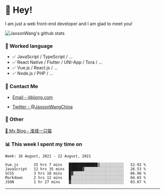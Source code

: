 # 👋 Hey!

I am just a web front-end developer and I am glad to meet you!

![JaxsonWang's github stats](https://github-readme-stats.vercel.app/api?username=JaxsonWang&&show_icons=true&&title_color=1abc9c&&icon_color=1abc9c)


### 📝 Worked language

- ✅ JavaScript / TypeScript / ...
- ✅ React Native / Flutter / UNI-App / Tora / ...
- ✅ Vue.js / React.js / ...
- ✅ Node.js / PHP / ...

### 📮 Contact Me

- [Email - i@iiong.com](mailto:i@iiong.com)

- [Twitter - @JaxsonWangChina](https://twitter.com/JaxsonWangChina)

### 🤪 Other

[📌 My Blog - 淮城一只猫](https://iiong.com)

### 📊 This week I spent my time on

<!--START_SECTION:waka-->
```text
Week: 16 August, 2021 - 22 August, 2021

Vue.js       25 hrs 7 mins   █████████████▒░░░░░░░░░░░   52.92 % 
JavaScript   12 hrs 35 mins  ██████▓░░░░░░░░░░░░░░░░░░   26.53 % 
SCSS         3 hrs 18 mins   █▓░░░░░░░░░░░░░░░░░░░░░░░   06.96 % 
Markdown     2 hrs 12 mins   █░░░░░░░░░░░░░░░░░░░░░░░░   04.65 % 
JSON         1 hr 27 mins    ▓░░░░░░░░░░░░░░░░░░░░░░░░   03.07 % 
```
<!--END_SECTION:waka-->

---
